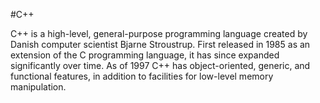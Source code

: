 #C++

C++ is a high-level, general-purpose programming language created by Danish computer scientist Bjarne Stroustrup. First released in 1985 as an extension of the C programming language, it has since expanded significantly over time. As of 1997 C++ has object-oriented, generic, and functional features, in addition to facilities for low-level memory manipulation.